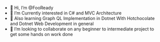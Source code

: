 - 👋 Hi, I’m @FooReady
- 👀 I’m Currently interested in C# and MVC Architecture 
- 🌱 Also learning Graph QL Implementation in Dotnet With Hotchocolate and  Dotnet Web Development in general
- 💞️ I’m looking to collaborate on any beginner to intermediate project to get some hands on work done

